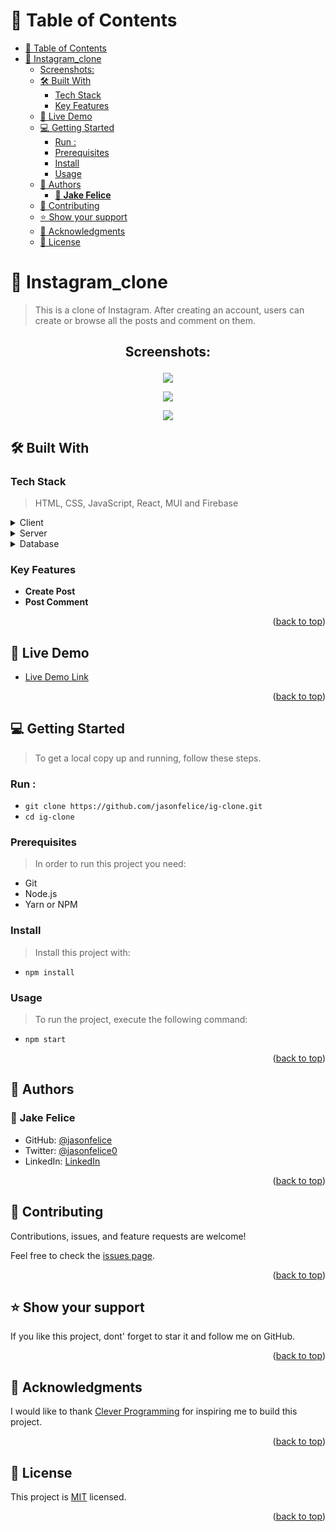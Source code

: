 <a name="readme-top"></a>

# 📗 Table of Contents

- [📗 Table of Contents](#-table-of-contents)
- [📖 Instagram\_clone ](#-instagram_clone-)
  - [Screenshots:](#screenshots)
  - [🛠 Built With ](#-built-with-)
    - [Tech Stack ](#tech-stack-)
    - [Key Features ](#key-features-)
  - [🚀 Live Demo ](#-live-demo-)
  - [💻 Getting Started ](#-getting-started-)
    - [Run :](#run-)
    - [Prerequisites](#prerequisites)
    - [Install](#install)
    - [Usage](#usage)
  - [👥 Authors ](#-authors-)
    - [👤 **Jake Felice**](#-jake-felice)
  - [🤝 Contributing ](#-contributing-)
  - [⭐️ Show your support ](#️-show-your-support-)
  - [🙏 Acknowledgments ](#-acknowledgments-)
  - [📝 License ](#-license-)

<!-- PROJECT DESCRIPTION -->

# 📖 Instagram_clone <a name="about-project"></a>

> This is a clone of Instagram. After creating an account, users can create or browse all the posts and comment on them.


## <p align="center">Screenshots:</p>
  <p align="center">
    <img src="./screenshots/home.png">
  </p>
   <p align="center">
    <img src="./screenshots/login.png">
  </p>
   <p align="center">
    <img src="./screenshots/post.png">
  </p>

## 🛠 Built With <a name="built-with"></a>

### Tech Stack <a name="tech-stack"></a>

> HTML, CSS, JavaScript, React, MUI and Firebase

<details>
  <summary>Client</summary>
  <ul>
    <li><a href="https://reactjs.org/">React.js</a></li>
  </ul>
</details>

<details>
  <summary>Server</summary>
  <ul>
    <li><a href="https://firebase.google.com/">Firebase</a></li>
  </ul>
</details>

<details>
<summary>Database</summary>
  <ul>
    <li><a href="https://firebase.google.com/">Firebase</a></li>
  </ul>
</details>

<!-- Features -->

### Key Features <a name="key-features"></a>

- **Create Post**
- **Post Comment**

<p align="right">(<a href="#readme-top">back to top</a>)</p>

<!-- LIVE DEMO -->

## 🚀 Live Demo <a name="live-demo"></a>

- [Live Demo Link](https://ig-clone-9bf7a.web.app/)

<p align="right">(<a href="#readme-top">back to top</a>)</p>

<!-- GETTING STARTED -->

## 💻 Getting Started <a name="getting-started"></a>

>To get a local copy up and running, follow these steps.

### Run :
- `git clone https://github.com/jasonfelice/ig-clone.git`
- `cd ig-clone`

### Prerequisites

> In order to run this project you need:

- Git
- Node.js
- Yarn or NPM

### Install

> Install this project with:
- `npm install`

### Usage

> To run the project, execute the following command:
- `npm start`

<p align="right">(<a href="#readme-top">back to top</a>)</p>

<!-- AUTHORS -->

## 👥 Authors <a name="authors"></a>

### 👤 **Jake Felice**

- GitHub: [@jasonfelice](https://github.com/jasonfelice)
- Twitter: [@jasonfelice0](https://twitter.com/jasonfelice0)
- LinkedIn: [LinkedIn](https://www.linkedin.com/in/jason-felice-11a5a622b/)

<p align="right">(<a href="#readme-top">back to top</a>)</p>



<!-- CONTRIBUTING -->

## 🤝 Contributing <a name="contributing"></a>

Contributions, issues, and feature requests are welcome!

Feel free to check the [issues page](../../issues/).

<p align="right">(<a href="#readme-top">back to top</a>)</p>

<!-- SUPPORT -->

## ⭐️ Show your support <a name="support"></a>

If you like this project, dont' forget to star it and follow me on GitHub.

<p align="right">(<a href="#readme-top">back to top</a>)</p>

<!-- ACKNOWLEDGEMENTS -->

## 🙏 Acknowledgments <a name="acknowledgements"></a>

I would like to thank [Clever Programming](https://www.youtube.com/@CleverProgrammer) for inspiring me to build this project.

<p align="right">(<a href="#readme-top">back to top</a>)</p>

<!-- LICENSE -->

## 📝 License <a name="license"></a>

This project is [MIT](./LICENSE.md) licensed.

<p align="right">(<a href="#readme-top">back to top</a>)</p>